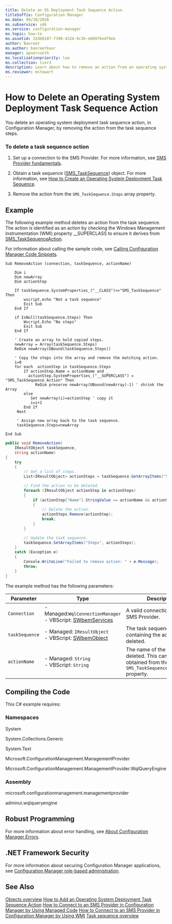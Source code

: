 ```yaml
---
title: Delete an OS Deployment Task Sequence Action
titleSuffix: Configuration Manager
ms.date: 09/20/2016
ms.subservice: sdk
ms.service: configuration-manager
ms.topic: how-to
ms.assetid: 32db0107-f390-4324-9c36-e60976edf9eb
author: Banreet
ms.author: banreetkaur
manager: apoorvseth
ms.localizationpriority: low
ms.collection: tier3
description: Learn about how to remove an action from an operating system deployment task sequence to delete the action from the sequence.
ms.reviewer: mstewart
---
```

# How to Delete an Operating System Deployment Task Sequence Action
You delete an operating system deployment task sequence action, in Configuration Manager, by removing the action from the task sequence steps.

### To delete a task sequence action

1.  Set up a connection to the SMS Provider. For more information, see [SMS Provider fundamentals](../core/understand/sms-provider-fundamentals.md).

2.  Obtain a task sequence ([SMS_TaskSequence](../../develop/reference/osd/sms_tasksequence-server-wmi-class.md)) object. For more information, see [How to Create an Operating System Deployment Task Sequence](../../develop/osd/how-to-create-an-operating-system-deployment-task-sequence.md).

3.  Remove the action from the `SMS_TaskSequence.Steps` array property.

## Example
 The following example method deletes an action from the task sequence. The action is identified as an action by checking the Windows Management Instrumentation (WMI) property \__SUPERCLASS to ensure it derives from [SMS_TaskSequenceAction](../../develop/reference/osd/sms_tasksequence_action-server-wmi-class.md).

 For information about calling the sample code, see [Calling Configuration Manager Code Snippets](../../develop/core/understand/calling-code-snippets.md).

```vbs
Sub RemoveAction (connection, taskSequence, actionName)

    Dim i
    Dim newArray
    Dim actionStep

    If taskSequence.SystemProperties_("__CLASS")<>"SMS_TaskSequence" Then
        wscript.echo "Not a task sequence"
        Exit Sub
    End If

    if IsNull(taskSequence.Steps) Then
        Wscript.Echo "No steps"
        Exit Sub
    End If

    ' Create an array to hold copied steps.
    newArray = Array(taskSequence.Steps)
    ReDim newArray(UBound(taskSequence.Steps))

    ' Copy the steps into the array and remove the matching action.
    i=0
    for each  actionStep in taskSequence.Steps
        If actionStep.Name = actionName and _
          actionStep.SystemProperties_("__SUPERCLASS") = "SMS_TaskSequence_Action" Then
             ReDim preserve newArray(UBound(newArray)-1) ' shrink the Array
        else
           Set newArray(i)=actionStep ' copy it
           i=i+1
        End If
     Next

     ' Assign new array back to the task sequence.
     taskSequence.Steps=newArray

End Sub
```

```c#
public void RemoveAction(
    IResultObject taskSequence,
    string actionName)
{
    try
    {
        // Get a list of steps.
        List<IResultObject> actionSteps = taskSequence.GetArrayItems("Steps");

        // Find the action to be deleted.
        foreach (IResultObject actionStep in actionSteps)
        {
            if (actionStep["Name"].StringValue == actionName && actionStep["__SUPERCLASS"].StringValue == "SMS_TaskSequence_Action")
            {
                // Delete the action.
                actionSteps.Remove(actionStep);
                break;
            }
        }

        // Update the task sequence.
        taskSequence.SetArrayItems("Steps", actionSteps);
    }
    catch (Exception e)
    {
        Console.WriteLine("Failed to remove action: " + e.Message);
        throw;
    }
}
```

 The example method has the following parameters:

|Parameter|Type|Description|
|---------------|----------|-----------------|
|`Connection`|-   Managed:`WqlConnectionManager`<br />-   VBScript: [SWbemServices](/windows/win32/wmisdk/swbemservices)|A valid connection to the SMS Provider.|
|`taskSequence`|-   Managed: `IResultObject`<br />-   VBScript:  [SWbemObject](/windows/win32/wmisdk/swbemobject)|The task sequence containing the action to be deleted.|
|`actionName`|-   Managed: `String`<br />-   VBScript: `String`|The name of the action to be deleted. This can be obtained from the `SMS_TaskSequenceAction.Name` property.|

## Compiling the Code
 This C# example requires:

### Namespaces
 System

 System.Collections.Generic

 System.Text

 Microsoft.ConfigurationManagement.ManagementProvider

 Microsoft.ConfigurationManagement.ManagementProvider.WqlQueryEngine

### Assembly
 microsoft.configurationmanagement.managementprovider

 adminui.wqlqueryengine

## Robust Programming
 For more information about error handling, see [About Configuration Manager Errors](../../develop/core/understand/about-configuration-manager-errors.md).

## .NET Framework Security
 For more information about securing Configuration Manager applications, see [Configuration Manager role-based administration](../../develop/core/servers/configure/role-based-administration.md).

## See Also
 [Objects overview](../core/understand/configuration-manager-objects-overview.md)
 [How to Add an Operating System Deployment Task Sequence Action](../../develop/osd/how-to-add-an-operating-system-deployment-task-sequence-action.md)
 [How to Connect to an SMS Provider in Configuration Manager by Using Managed Code](../../develop/core/understand/how-to-connect-to-an-sms-provider-by-using-managed-code.md)
 [How to Connect to an SMS Provider in Configuration Manager by Using WMI](../../develop/core/understand/how-to-connect-to-an-sms-provider-in-configuration-manager-by-using-wmi.md)
 [Task sequence overview](operating-system-deployment-task-sequences-overview.md)

